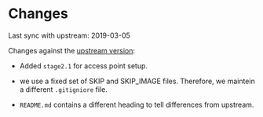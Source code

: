 # Changes

Last sync with upstream: 2019-03-05


Changes against the [upstream version](https://github.com/RPi-Dist/pi-gen.git):

- Added `stage2.1` for access point setup.

- we use a fixed set of SKIP and SKIP_IMAGE files. Therefore, we maintein a
  different `.gitigniore` file.

- `README.md` contains a different heading to tell differences from upstream.
